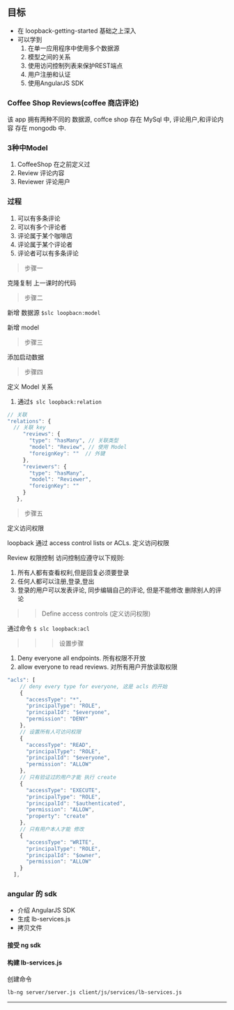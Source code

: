## 目标
- 在 loopback-getting-started 基础之上深入
- 可以学到
    1. 在单一应用程序中使用多个数据源
    2. 模型之间的关系
    3. 使用访问控制列表来保护REST端点
    4. 用户注册和认证
    5. 使用AngularJS SDK

### Coffee Shop Reviews(coffee 商店评论)
该 app 拥有两种不同的 数据源, coffce shop 存在 MySql 中, 评论用户,和评论内容 存在 mongodb 中.  

### 3种中Model

1. CoffeeShop 在之前定义过
2. Review  评论内容
3. Reviewer 评论用户

### 过程

1. 可以有多条评论
2. 可以有多个评论者
3. 评论属于某个咖啡店
4. 评论属于某个评论者
5. 评论者可以有多条评论


> 步骤一

克隆复制 上一课时的代码  

> 步骤二

新增 数据源 `$slc loopbacn:model`  

新增 model  

> 步骤三

添加启动数据  

> 步骤四

定义 Model 关系

1. 通过`$ slc loopback:relation`

```js
// 关联
"relations": {
  // 关联 key
     "reviews": {
       "type": "hasMany", // 关联类型
       "model": "Review", // 使用 Model
       "foreignKey": ""  // 外键
     },
     "reviewers": {
       "type": "hasMany",
       "model": "Reviewer",
       "foreignKey": ""
     }
   },
```


> 步骤五

定义访问权限

loopback 通过 access control lists or ACLs. 定义访问权限

Review 权限控制 访问控制应遵守以下规则:  

1. 所有人都有查看权利,但是回复必须要登录
2. 任何人都可以注册,登录,登出
3. 登录的用户可以发表评论, 同步编辑自己的评论, 但是不能修改 删除别人的评论

>> Define access controls (定义访问权限)

通过命令 `$ slc loopback:acl`

>>> 设置步骤
  1. Deny everyone all endpoints. 所有权限不开放
  2. allow everyone to read reviews. 对所有用户开放读取权限


```js
"acls": [
    // deny every type for everyone, 这是 acls 的开始
    {
      "accessType": "*",
      "principalType": "ROLE",
      "principalId": "$everyone",
      "permission": "DENY"
    },
    // 设置所有人可访问权限
    {
      "accessType": "READ",
      "principalType": "ROLE",
      "principalId": "$everyone",
      "permission": "ALLOW"
    },
    // 只有验证过的用户才能 执行 create
    {
      "accessType": "EXECUTE",
      "principalType": "ROLE",
      "principalId": "$authenticated",
      "permission": "ALLOW",
      "property": "create"
    },
    // 只有用户本人才能 修改
    {
      "accessType": "WRITE",
      "principalType": "ROLE",
      "principalId": "$owner",
      "permission": "ALLOW"
    }
  ],
```

### angular 的 sdk

- 介绍 AngularJS SDK
- 生成 lb-services.js
- 拷贝文件

#### 接受 ng sdk

#### 构建 lb-services.js

创建命令
```bash
lb-ng server/server.js client/js/services/lb-services.js
```









- - -
